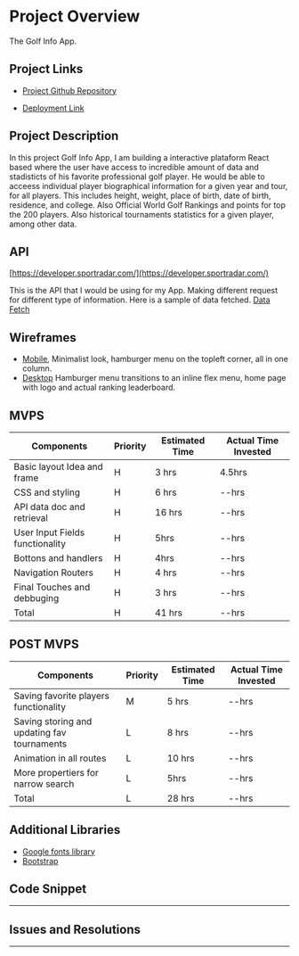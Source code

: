 # Project Overview
The Golf Info App.


## Project Links 
- [Project Github Repository](https://git.generalassemb.ly/acnow/golfReact-)  

- [Deployment Link]()


## Project Description

In this project Golf Info App, I am building a interactive plataform React based where the user have access 
to incredible amount of data and stadisticts of his favorite professional golf player. He would be able to acceess
individual player biographical information for a given year and tour, for all players. This includes height, weight, place of birth, date of birth, residence, and college. Also Official World Golf Rankings and points for top the 200 players. Also historical tournaments statistics for a given player, among other data.


## API

[https://developer.sportradar.com/](https://developer.sportradar.com/)

This is the API that I would be using for my App. Making different request for different type of information.
Here is a sample of data fetched. [Data Fetch](http://api.sportradar.us/golf/trial/v3/en/players/wgr/2019/rankings.json?api_key=u7s35a5wy4w49huft39zypj9)

## Wireframes

- [Mobile](/IMG_0044.jpg), Minimalist look, hamburger menu on the topleft corner, all in one column. 
- [Desktop](/IMG_0045.jpg) Hamburger menu transitions to an inline flex menu, home page with logo and actual ranking leaderboard.  

## MVPS

|  Components | Priority | Estimated Time | Actual Time Invested
|---|---| ---| ---|
|Basic layout Idea and frame| H | 3 hrs | 4.5hrs 
| CSS and styling | H | 6 hrs | --hrs | --hrs 
|API data doc and retrieval| H | 16 hrs | --hrs
|User Input Fields functionality| H | 5hrs | --hrs  
|Bottons and handlers | H | 4hrs | --hrs 
|Navigation Routers | H | 4 hrs | --hrs
|Final Touches and debbuging | H | 3 hrs | --hrs
|Total | H | 41 hrs | --hrs

## POST MVPS

|  Components | Priority | Estimated Time | Actual Time Invested
|---|---| ---| ---|
|Saving favorite players functionality | M | 5 hrs | --hrs 
|Saving storing and updating fav tournaments  | L | 8 hrs | --hrs 
|Animation in all routes | L | 10 hrs | --hrs
|More propertiers for narrow search| L | 5hrs | --hrs  
|Total | L | 28 hrs | --hrs


## Additional Libraries
 
 - [Google fonts library](https://fonts.google.com/)
 - [Bootstrap](https://getbootstrap.com/)


## Code Snippet

-------

## Issues and Resolutions

-------
